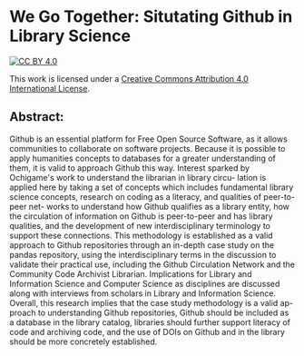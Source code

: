# We Go Together: Situtating Github in Library Science

[![CC BY 4.0][cc-by-shield]][cc-by]

This work is licensed under a
[Creative Commons Attribution 4.0 International License][cc-by].


[cc-by]: http://creativecommons.org/licenses/by/4.0/
[cc-by-image]: https://i.creativecommons.org/l/by/4.0/88x31.png
[cc-by-shield]: https://img.shields.io/badge/License-CC%20BY%204.0-lightgrey.svg

## Abstract: 

Github is an essential platform for Free Open Source Software, as it allows communities
to collaborate on software projects. Because it is possible to apply humanities concepts
to databases for a greater understanding of them, it is valid to approach Github this
way. Interest sparked by Ochigame's work to understand the librarian in library circu-
lation is applied here by taking a set of concepts which includes fundamental library
science concepts, research on coding as a literacy, and qualities of peer-to-peer net-
works to understand how Github qualifies as a library entity, how the circulation of
information on Github is peer-to-peer and has library qualities, and the development of
new interdisciplinary terminology to support these connections. This methodology is
established as a valid approach to Github repositories through an in-depth case study
on the pandas repository, using the interdisciplinary terms in the discussion to validate 
their practical use, including the Github Circulation Network and the Community
Code Archivist Librarian. Implications for Library and Information Science and Computer Science as
disciplines are discussed along with interviews from scholars in Library and Information
Science. Overall, this research implies that the case study methodology is a valid ap-
proach to understanding Github repositories, Github should be included as a database
in the library catalog, libraries should further support literacy of code and archiving
code, and the use of DOIs on Github and in the library should be more concretely
established.
